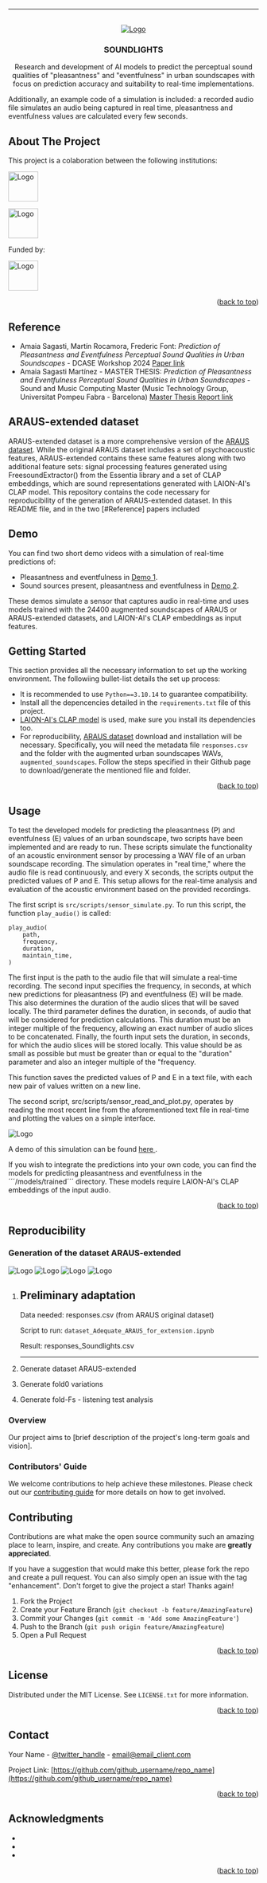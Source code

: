 


---
<!-- PROJECT LOGO -->
<br />
<div align="center">
  <a href="https://github.com/github_username/repo_name">
    <img src="data/images/logo.png" alt="Logo">
  </a>

<h3 align="center">SOUNDLIGHTS</h3>

  <p align="center">
    Research and development of AI models to predict the perceptual sound qualities of "pleasantness" and "eventfulness" in urban soundscapes with focus on prediction accuracy and suitability to real-time implementations.
  </p>
  
</div>

<!-- TABLE OF CONTENTS 
<details>
  <summary>Table of Contents</summary>
  <ol>
    <li>
      <a href="#about-the-project">About The Project</a>
      <ul>
        <li><a href="#built-with">Built With</a></li>
      </ul>
    </li>
    <li>
      <a href="#getting-started">Getting Started</a>
      <ul>
        <li><a href="#prerequisites">Prerequisites</a></li>
        <li><a href="#installation">Installation</a></li>
      </ul>
    </li>
    <li><a href="#usage">Usage</a></li>
    <li><a href="#roadmap">Roadmap</a></li>
    <li><a href="#contributing">Contributing</a></li>
    <li><a href="#license">License</a></li>
    <li><a href="#contact">Contact</a></li>
    <li><a href="#acknowledgments">Acknowledgments</a></li>
  </ol>
</details> -->


Additionally, an example code of a simulation is included: a recorded audio file simulates an audio being captured in real time, pleasantness and eventfulness values are calculated every few seconds.
<!-- ABOUT THE PROJECT -->
## About The Project
<p align="left">
    This project is a colaboration between the following institutions:
    <p>
    <img src="data/images/MTG_logo.jpeg" alt="Logo" height=60>    
    </p>
    <p>
    <img src="data/images/Bitlab_logo.png" alt="Logo" height=60>
    </p>
    Funded by:
    <p>
    <img src="data/images/Logo-Bithabitat.png" alt="Logo" height=60>
    </p>
  </p>

<p align="right">(<a href="#readme-top">back to top</a>)</p>


## Reference
- Amaia Sagasti, Martín Rocamora, Frederic Font: *Prediction of Pleasantness and Eventfulness Perceptual Sound Qualities in Urban Soundscapes* - DCASE Workshop 2024 <a href="link-to-paper-once-published">Paper link</a>
- Amaia Sagasti Martínez - MASTER THESIS: *Prediction of Pleasantness and Eventfulness Perceptual Sound Qualities in Urban Soundscapes* - Sound and Music Computing Master (Music Technology Group, Universitat Pompeu Fabra - Barcelona) <a href="link-to-MasterThesis-once-published">Master Thesis Report link</a>

## ARAUS-extended dataset
ARAUS-extended dataset is a more comprehensive version of the <a href="https://github.com/ntudsp/araus-dataset-baseline-models">ARAUS dataset</a>. While the original ARAUS dataset includes a set of psychoacoustic features, ARAUS-extended contains these same features along with two additional feature sets: signal processing features generated using FreesoundExtractor() from the Essentia library and a set of CLAP embeddings, which are sound representations generated with LAION-AI's CLAP model. This repository contains the code necessary for reproducibility of the generation of ARAUS-extended dataset. In this README file, and in the two [#Reference] papers included  

## Demo
You can find two short demo videos with a simulation of real-time predictions of:
- Pleasantness and eventfulness in <a href="link-to-demo-1">Demo 1</a>.
- Sound sources present, pleasantness and eventfulness in <a href="link-to-Demo-2">Demo 2</a>.

These demos simulate a sensor that captures audio in real-time and uses models trained with the 24400 augmented soundscapes of ARAUS or ARAUS-extended datasets, and LAION-AI's CLAP embeddings as input features. 

<!-- GETTING STARTED -->
## Getting Started
This section provides all the necessary information to set up the working environment. The followiing bullet-list details the set up process:
- It is recommended to use ```Python==3.10.14``` to guarantee compatibility.
- Install all the depencencies detailed in the ```requirements.txt``` file of this project. 
- <a href="https://github.com/LAION-AI/CLAP">LAION-AI's CLAP model</a> is used, make sure you install its dependencies too.
- For reproducibility, <a href="https://github.com/ntudsp/araus-dataset-baseline-models">ARAUS dataset</a> download and installation will be necessary. Specifically, you will need the metadata file ```responses.csv``` and the folder with the augmented urban soundscapes WAVs, ```augmented_soundscapes```. Follow the steps specified in their Github page to download/generate the mentioned file and folder. 


<p align="right">(<a href="#readme-top">back to top</a>)</p>



<!-- USAGE EXAMPLES -->
## Usage

To test the developed models for predicting the pleasantness (P) and eventfulness (E) values of an urban soundscape, two scripts have been implemented and are ready to run. These scripts simulate the functionality of an acoustic environment sensor by processing a WAV file of an urban soundscape recording. The simulation operates in "real time," where the audio file is read continuously, and every X seconds, the scripts output the predicted values of P and E. This setup allows for the real-time analysis and evaluation of the acoustic environment based on the provided recordings.

The first script is ```src/scripts/sensor_simulate.py```. To run this script, the function ```play_audio()``` is called:
```
play_audio(
    path,
    frequency,
    duration,
    maintain_time,
)
```
The first input is the path to the audio file that will simulate a real-time recording. The second input specifies the frequency, in seconds, at which new predictions for pleasantness (P) and eventfulness (E) will be made. This also determines the duration of the audio slices that will be saved locally. The third parameter defines the duration, in seconds, of audio that will be considered for prediction calculations. This duration must be an integer multiple of the frequency, allowing an exact number of audio slices to be concatenated. Finally, the fourth input sets the duration, in seconds, for which the audio slices will be stored locally. This value should be as small as possible but must be greater than or equal to the "duration" parameter and also an integer multiple of the "frequency. 

This function saves the predicted values of P and E in a text file, with each new pair of values written on a new line.

The second script, src/scripts/sensor_read_and_plot.py, operates by reading the most recent line from the aforementioned text file in real-time and plotting the values on a simple interface.

<img src="data/images/simulation_capture.png" alt="Logo">

<p></p>
A demo of this simulation can be found <a href="link!!!">here </a>.
<p></p>
If you wish to integrate the predictions into your own code, you can find the models for predicting pleasantness and eventfulness in the ´´´/models/trained´´´ directory. These models require LAION-AI's CLAP embeddings of the input audio.

<p align="right">(<a href="#readme-top">back to top</a>)</p>



## Reproducibility

### Generation of the dataset ARAUS-extended

<img src="data/images/dataset-schema.png" alt="Logo">

<img src="data/images/model-schema.png" alt="Logo">

<img src="data/images/sensor-schema.png" alt="Logo">

<img src="data/images/legend.png" alt="Logo">


1) Preliminary adaptation
   ---

    Data needed: responses.csv (from ARAUS original dataset)
   
    Script to run: `dataset_Adequate_ARAUS_for_extension.ipynb`

    Result: responses_Soundlights.csv
    
    ---

2) Generate dataset ARAUS-extended
3) Generate fold0 variations
4) Generate fold-Fs - listening test analysis

### Overview
Our project aims to [brief description of the project's long-term goals and vision].


### Contributors' Guide

We welcome contributions to help achieve these milestones. Please check out our [contributing guide](CONTRIBUTING.md) for more details on how to get involved.


<!-- CONTRIBUTING -->
## Contributing

Contributions are what make the open source community such an amazing place to learn, inspire, and create. Any contributions you make are **greatly appreciated**.

If you have a suggestion that would make this better, please fork the repo and create a pull request. You can also simply open an issue with the tag "enhancement".
Don't forget to give the project a star! Thanks again!

1. Fork the Project
2. Create your Feature Branch (`git checkout -b feature/AmazingFeature`)
3. Commit your Changes (`git commit -m 'Add some AmazingFeature'`)
4. Push to the Branch (`git push origin feature/AmazingFeature`)
5. Open a Pull Request

<p align="right">(<a href="#readme-top">back to top</a>)</p>



<!-- LICENSE -->
## License

Distributed under the MIT License. See `LICENSE.txt` for more information.

<p align="right">(<a href="#readme-top">back to top</a>)</p>



<!-- CONTACT -->
## Contact

Your Name - [@twitter_handle](https://twitter.com/twitter_handle) - email@email_client.com

Project Link: [https://github.com/github_username/repo_name](https://github.com/github_username/repo_name)

<p align="right">(<a href="#readme-top">back to top</a>)</p>



<!-- ACKNOWLEDGMENTS -->
## Acknowledgments

* []()
* []()
* []()

<p align="right">(<a href="#readme-top">back to top</a>)</p>



<!-- MARKDOWN LINKS & IMAGES -->
<!-- https://www.markdownguide.org/basic-syntax/#reference-style-links -->
[contributors-shield]: https://img.shields.io/github/contributors/github_username/repo_name.svg?style=for-the-badge
[contributors-url]: https://github.com/github_username/repo_name/graphs/contributors
[forks-shield]: https://img.shields.io/github/forks/github_username/repo_name.svg?style=for-the-badge
[forks-url]: https://github.com/github_username/repo_name/network/members
[stars-shield]: https://img.shields.io/github/stars/github_username/repo_name.svg?style=for-the-badge
[stars-url]: https://github.com/github_username/repo_name/stargazers
[issues-shield]: https://img.shields.io/github/issues/github_username/repo_name.svg?style=for-the-badge
[issues-url]: https://github.com/github_username/repo_name/issues
[license-shield]: https://img.shields.io/github/license/github_username/repo_name.svg?style=for-the-badge
[license-url]: https://github.com/github_username/repo_name/blob/master/LICENSE.txt
[linkedin-shield]: https://img.shields.io/badge/-LinkedIn-black.svg?style=for-the-badge&logo=linkedin&colorB=555
[linkedin-url]: https://linkedin.com/in/linkedin_username
[product-screenshot]: images/screenshot.png
[Next.js]: https://img.shields.io/badge/next.js-000000?style=for-the-badge&logo=nextdotjs&logoColor=white
[Next-url]: https://nextjs.org/
[React.js]: https://img.shields.io/badge/React-20232A?style=for-the-badge&logo=react&logoColor=61DAFB
[React-url]: https://reactjs.org/
[Vue.js]: https://img.shields.io/badge/Vue.js-35495E?style=for-the-badge&logo=vuedotjs&logoColor=4FC08D
[Vue-url]: https://vuejs.org/
[Angular.io]: https://img.shields.io/badge/Angular-DD0031?style=for-the-badge&logo=angular&logoColor=white
[Angular-url]: https://angular.io/
[Svelte.dev]: https://img.shields.io/badge/Svelte-4A4A55?style=for-the-badge&logo=svelte&logoColor=FF3E00
[Svelte-url]: https://svelte.dev/
[Laravel.com]: https://img.shields.io/badge/Laravel-FF2D20?style=for-the-badge&logo=laravel&logoColor=white
[Laravel-url]: https://laravel.com
[Bootstrap.com]: https://img.shields.io/badge/Bootstrap-563D7C?style=for-the-badge&logo=bootstrap&logoColor=white
[Bootstrap-url]: https://getbootstrap.com
[JQuery.com]: https://img.shields.io/badge/jQuery-0769AD?style=for-the-badge&logo=jquery&logoColor=white
[JQuery-url]: https://jquery.com 
